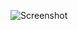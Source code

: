 ![Screenshot](https://raw.githubusercontent.com/Cryakl/Ultimate-RAT-Collection/refs/heads/main/EagleMonitorRat/EagleMonitorRAT%203.2.4.0/Screenshot.png)
